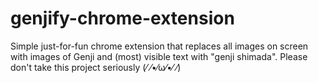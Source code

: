 # genjify-chrome-extension
Simple just-for-fun chrome extension that replaces all images on screen with images of Genji and (most) visible text with "genji shimada".
Please don't take this project seriously (⁄ ⁄•⁄ω⁄•⁄ ⁄)
